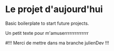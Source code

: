 # Le projet d'aujourd'hui

Basic boilerplate to start future projects.

 Un petit texte pour m'amuserrrrrrrrrrrrrr
 
  #!!! Merci de mettre dans ma branche julienDev !!!
